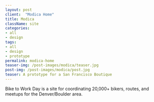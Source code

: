 ```yaml
---
layout: post
client:  "Modica Home"
title: Modica
className: site
categories: 
- all
- design
tags:
- all
- design
- prototype
permalink: modica-home
teaser-img: /post-images/modica/teaser.jpg
post-img: /post-images/modica/post.jpg
teaser: A prototype for a San Francisco Boutique 
---
```

Bike to Work Day is a site for coordinating 20,000+ bikers, routes, and meetups for the Denver/Boulder area.
